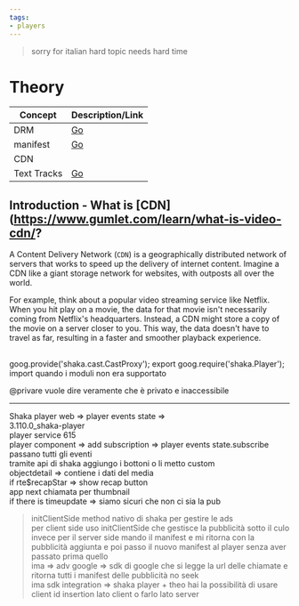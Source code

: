 ```yaml
---
tags:
- players
---
```


> sorry for italian hard topic needs hard time

# Theory

| Concept     | Description/Link |
| ----------- | ---------------- |
| DRM         | [Go](./DRM)      |
| manifest    | [Go](./DRM)      |
| CDN         |                  |
| Text Tracks | [Go](./DRM)      |

## Introduction - What is [CDN](https://www.gumlet.com/learn/what-is-video-cdn/?

A Content Delivery Network (`CDN`) is a geographically distributed network of servers that works to speed up the delivery of internet content. Imagine a CDN like a giant storage network for websites, with outposts all over the world.

For example, think about a popular video streaming service like Netflix. When you hit play on a movie, the data for that movie isn't necessarily coming from Netflix's headquarters. Instead, a CDN might store a copy of the movie on a server closer to you. This way, the data doesn't have to travel as far, resulting in a faster and smoother playback experience.

##

goog.provide('shaka.cast.CastProxy'); export
goog.require('shaka.Player'); import
quando i moduli non era supportato

@privare vuole dire veramente che è privato e inaccessibile

---

Shaka player web => player events state =>  
3.110.0_shaka-player  
player service 615  
player component => add subscription => player events state.subscribe passano tutti gli eventi  
tramite api di shaka aggiungo i bottoni o li metto custom  
objectdetail => contiene i dati del media  
if rte$recapStar => show recap button  
app next chiamata per thumbnail  
if there is timeupdate => siamo sicuri che non ci sia la pub

> initClientSide method nativo di shaka per gestire le ads  
> per client side uso initClientSide che gestisce la pubblicità sotto il culo invece per il server side mando il manifest e mi ritorna con la pubblicità aggiunta e poi passo il nuovo manifest al player senza aver passato prima quello  
> ima => adv google => sdk di google che si legge la url delle chiamate e ritorna tutti i manifest delle pubblicità no seek  
> ima sdk integration => shaka player + theo hai la possibilità di usare client id insertion lato client o farlo lato server
